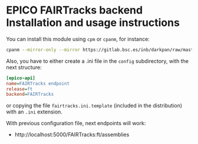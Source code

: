 # EPICO FAIRTracks backend Installation and usage instructions

You can install this module using `cpm` or `cpanm`, for instance:

```bash
cpanm --mirror-only --mirror https://gitlab.bsc.es/inb/darkpan/raw/master/ --mirror https://cpan.metacpan.org/ EPICO::REST::Backend::FAIRTracks
```

Also, you have to either create a .ini file in the `config` subdirectory, with the next structure:

```ini
[epico-api]
name=FAIRTracks endpoint
release=ft
backend=FAIRTracks
```

or copying the file `fairtracks.ini.template` (included in the distribution) with an `.ini` extension.

With previous configuration file, next endpoints will work:

* http://localhost:5000/FAIRTracks:ft/assemblies